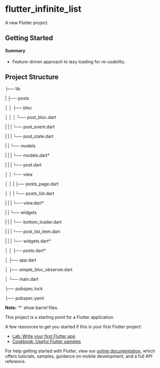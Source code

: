 # flutter_infinite_list

A new Flutter project.

## Getting Started

#### Summary

- Feature-driven approach to lazy loading for re-usability.



## Project Structure

├── lib

|   ├── posts

│   │   ├── bloc

│   │   │   └── post_bloc.dart

|   |   |   └── post_event.dart

|   |   |   └── post_state.dart

|   |   └── models

|   |   |   └── models.dart*

|   |   |   └── post.dart

│   │   └── view

│   │   |   ├── posts_page.dart

│   │   |   └── posts_list.dart

|   |   |   └── view.dart*

|   |   └── widgets

|   |   |   └── bottom_loader.dart

|   |   |   └── post_list_item.dart

|   |   |   └── widgets.dart*

│   │   ├── posts.dart*

│   ├── app.dart

│   ├── simple_bloc_observer.dart

│   └── main.dart

├── pubspec.lock

├── pubspec.yaml


<b>Note:</b>  '*' show barrel files.




This project is a starting point for a Flutter application.

A few resources to get you started if this is your first Flutter project:

- [Lab: Write your first Flutter app](https://flutter.dev/docs/get-started/codelab)
- [Cookbook: Useful Flutter samples](https://flutter.dev/docs/cookbook)

For help getting started with Flutter, view our
[online documentation](https://flutter.dev/docs), which offers tutorials,
samples, guidance on mobile development, and a full API reference.

